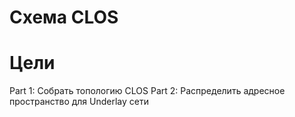 # Схема CLOS
# Цели
Part 1: Собрать топологию CLOS
Part 2: Распределить адресное пространство для Underlay сети